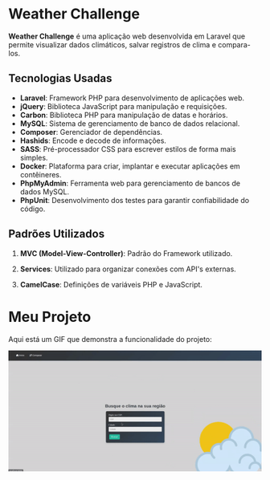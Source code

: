# Weather Challenge

**Weather Challenge** é uma aplicação web desenvolvida em Laravel que permite visualizar dados climáticos, salvar registros de clima e compara-los.

## Tecnologias Usadas

- **Laravel**: Framework PHP para desenvolvimento de aplicações web.
- **jQuery**: Biblioteca JavaScript para manipulação e requisições.
- **Carbon**: Biblioteca PHP para manipulação de datas e horários.
- **MySQL**: Sistema de gerenciamento de banco de dados relacional.
- **Composer**: Gerenciador de dependências.
- **Hashids**: Encode e decode de informações.
- **SASS**: Pré-processador CSS para escrever estilos de forma mais simples.
- **Docker**: Plataforma para criar, implantar e executar aplicações em contêineres.
- **PhpMyAdmin**: Ferramenta web para gerenciamento de bancos de dados MySQL.
- **PhpUnit**: Desenvolvimento dos testes para garantir confiabilidade do código.

## Padrões Utilizados

1. **MVC (Model-View-Controller)**: Padrão do Framework utilizado.

2. **Services**: Utilizado para organizar conexões com API's externas.

3. **CamelCase**: Definições de variáveis PHP e JavaScript.

# Meu Projeto

Aqui está um GIF que demonstra a funcionalidade do projeto:

![Descrição do GIF](docs/weather-challenge-v2.gif)
